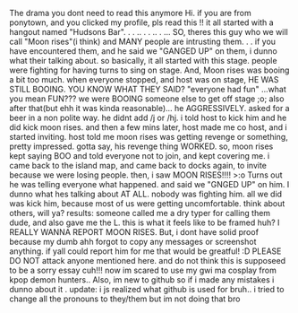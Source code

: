 The drama
you dont need to read this anymore
Hi. if you are from ponytown, and you clicked my profile, pls read this !!
it all started with a hangout named "Hudsons Bar". . . .. . . .. . ...
SO, theres this guy who we will call "Moon rises"(i think) and MANY people are intrusting them. . . if you have encountered them, and he said we "GANGED UP" on them, i dunno what their talking about. so basically, it all started with this stage. people were fighting for having turns to sing on stage. And, Moon rises was booing a bit too much. when everyone stopped, and host was on stage, HE WAS STILL BOOING. YOU KNOW WHAT THEY SAID? "everyone had fun" ...what you mean FUN??? we were BOOING someone else to get off stage ;o; also after that(but ehh it was kinda reasonable)... he AGGRESSIVELY. asked for a beer in a non polite way. he didnt add /j or /hj. i told host to kick him and he did kick moon rises. and then a few mins later, host made me co host, and i started inviting. host told me moon rises was getting revenge or something, pretty impressed. gotta say, his revenge thing WORKED. so, moon rises kept saying BOO and told everyone not to join, and kept covering me. i came back to the island map, and came back to docks again, to invite because we were losing people. then, i saw MOON RISES!!!! >:o Turns out he was telling everyone what happened. and said we "GNGED UP" on him. I dunno what hes talking about AT ALL. nobody was fighting him. all we did was kick him, because most of us were getting uncomfortable. think about others, will ya? 
results: someone called me a dry typer for calling them dude, and also gave me the L. this is what it feels like to be framed huh?
I REALLY WANNA REPORT MOON RISES. But, i dont have solid proof because my dumb ahh forgot to copy any messages or screenshot anything. if yall could report him for me that would be greatful! :D
PLEASE DO NOT attack anyone mentioned here.
and do not think this is supposeed to be a sorry essay cuh!!!
now im scared to use my gwi ma cosplay from kpop demon hunters..
Also, im new to github so if i made any mistakes i dunno about it .
update: i js realized what github is used for bruh.. i tried to change all the pronouns to they/them but im not doing that bro
